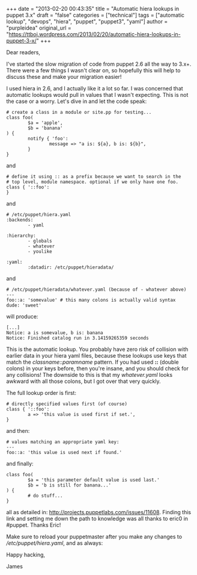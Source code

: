 +++
date = "2013-02-20 00:43:35"
title = "Automatic hiera lookups in puppet 3.x"
draft = "false"
categories = ["technical"]
tags = ["automatic lookup", "devops", "hiera", "puppet", "puppet3", "yaml"]
author = "purpleidea"
original_url = "https://ttboj.wordpress.com/2013/02/20/automatic-hiera-lookups-in-puppet-3-x/"
+++

Dear readers,

I've started the slow migration of code from puppet 2.6 all the way to 3.x+. There were a few things I wasn't clear on, so hopefully this will help to discuss these and make your migration easier!

I used hiera in 2.6, and I actually like it a lot so far. I was concerned that automatic lookups would pull in values that I wasn't expecting. This is not the case or a worry. Let's dive in and let the code speak:
```
# create a class in a module or site.pp for testing...
class foo(
        $a = 'apple',
        $b = 'banana'
) {
        notify { 'foo':
                message => "a is: ${a}, b is: ${b}",
        }
}
```
and
```
# define it using :: as a prefix because we want to search in the
# top level, module namespace. optional if we only have one foo.
class { '::foo':
}
```
and
```
# /etc/puppet/hiera.yaml
:backends:
        - yaml

:hierarchy:
        - globals
        - whatever
        - youlike

:yaml:
        :datadir: /etc/puppet/hieradata/
```
and
```
# /etc/puppet/hieradata/whatever.yaml (because of - whatever above)
---
foo::a: 'somevalue' # this many colons is actually valid syntax
dude: 'sweet'
```
will produce:
```
[...]
Notice: a is somevalue, b is: banana
Notice: Finished catalog run in 3.14159265359 seconds
```
This is the automatic lookup. You probably have zero risk of collision with earlier data in your hiera yaml files, because these lookups use keys that match the <em>classname</em>::<em>paramname</em> pattern. If you had used <strong>::</strong> (double colons) in your keys before, then you're insane, and you should check for any collisions! The downside to this is that my <em>whatever.yaml</em> looks awkward with all those colons, but I got over that very quickly.

The full lookup order is first:
```
# directly specified values first (of course)
class { '::foo':
        a => 'this value is used first if set.',
}
```
and then:
```
# values matching an appropriate yaml key:
---
foo::a: 'this value is used next if found.'
```
and finally:
```
class foo(
        $a = 'this parameter default value is used last.'
        $b = 'b is still for banana...'
) {
        # do stuff...
}
```
all as detailed in: <a href="http://projects.puppetlabs.com/issues/11608">http://projects.puppetlabs.com/issues/11608</a>. Finding this link and setting me down the path to knowledge was all thanks to eric0 in #puppet. Thanks Eric!

Make sure to reload your puppetmaster after you make any changes to <em>/etc/puppet/hiera.yaml</em>, and as always:

Happy hacking,

James

